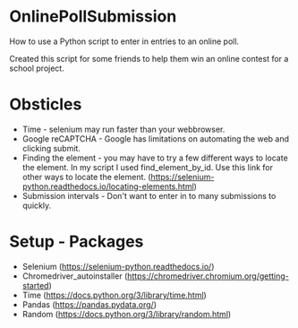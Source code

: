 # OnlinePollSubmission
How to use a Python script to enter in entries to an online poll.

Created this script for some friends to help them win an online contest for a school project. 

# Obsticles
  + Time - selenium may run faster than your webbrowser.
  + Google reCAPTCHA - Google has limitations on automating the web and clicking submit.
  + Finding the element - you may have to try a few different ways to locate the element. In my script I used find_element_by_id.
                          Use this link for other ways to locate the element. (https://selenium-python.readthedocs.io/locating-elements.html)
  + Submission intervals - Don't want to enter in to many submissions to quickly. 
  
# Setup - Packages
  - Selenium (https://selenium-python.readthedocs.io/)
  - Chromedriver_autoinstaller (https://chromedriver.chromium.org/getting-started)
  - Time (https://docs.python.org/3/library/time.html)
  - Pandas (https://pandas.pydata.org/)
  - Random (https://docs.python.org/3/library/random.html)
